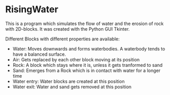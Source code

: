 # RisingWater

This is a program which simulates the flow of water and the erosion of rock with 2D-blocks. It was created with the Python GUI Tkinter.

Different Blocks with different properties are available:

- Water: Moves downwards and forms waterbodies. A waterbody tends to have a balanced surface.
- Air: Gets replaced by each other block moving at its position
- Rock: A block which stays where it is, unless it gets tranformed to sand
- Sand: Emerges from a Rock which is in contact with water for a longer time
- Water entry: Water blocks are created at this position
- Water exit: Water and sand gets removed at this position
